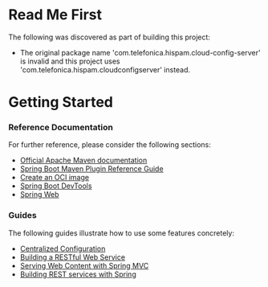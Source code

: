 # Read Me First
The following was discovered as part of building this project:

* The original package name 'com.telefonica.hispam.cloud-config-server' is invalid and this project uses 'com.telefonica.hispam.cloudconfigserver' instead.

# Getting Started

### Reference Documentation
For further reference, please consider the following sections:

* [Official Apache Maven documentation](https://maven.apache.org/guides/index.html)
* [Spring Boot Maven Plugin Reference Guide](https://docs.spring.io/spring-boot/docs/2.6.1/maven-plugin/reference/html/)
* [Create an OCI image](https://docs.spring.io/spring-boot/docs/2.6.1/maven-plugin/reference/html/#build-image)
* [Spring Boot DevTools](https://docs.spring.io/spring-boot/docs/2.6.1/reference/htmlsingle/#using-boot-devtools)
* [Spring Web](https://docs.spring.io/spring-boot/docs/2.6.1/reference/htmlsingle/#boot-features-developing-web-applications)

### Guides
The following guides illustrate how to use some features concretely:

* [Centralized Configuration](https://spring.io/guides/gs/centralized-configuration/)
* [Building a RESTful Web Service](https://spring.io/guides/gs/rest-service/)
* [Serving Web Content with Spring MVC](https://spring.io/guides/gs/serving-web-content/)
* [Building REST services with Spring](https://spring.io/guides/tutorials/bookmarks/)

